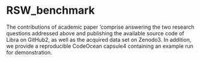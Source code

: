 # RSW_benchmark

The contributions of academic paper ’comprise answering the two
research questions addressed above and publishing the available
source code of Libra on GitHub2, as well as the acquired data set
on Zenodo3. In addition, we provide a reproducible CodeOcean
capsule4 containing an example run for demonstration.